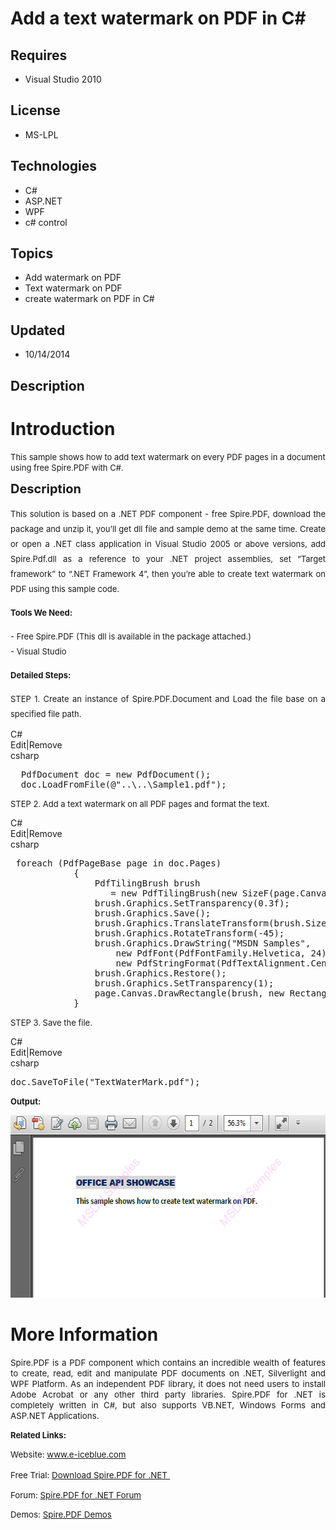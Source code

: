 # Add a text watermark on PDF in C#
## Requires
- Visual Studio 2010
## License
- MS-LPL
## Technologies
- C#
- ASP.NET
- WPF
- c# control
## Topics
- Add watermark on PDF
- Text watermark on PDF
- create watermark on PDF in C#
## Updated
- 10/14/2014
## Description

<h1>Introduction</h1>
<p><span style="font-size:small">This sample shows how to add text watermark on every PDF pages in a document using free Spire.PDF with C#.</span><em>&nbsp;</em></p>
<p><span style="font-size:20px; font-weight:bold">Description</span></p>
<p style="text-align:justify"><span style="font-size:20px"><span style="font-size:small">This solution is based on a .NET PDF component - free Spire.PDF, download the package and unzip it, you&rsquo;ll get dll file and sample demo at the same time. Create or
 open a .NET class application in Visual Studio 2005 or above versions, add Spire.Pdf.dll as a reference to your .NET project assemblies, set &ldquo;Target framework&rdquo; to &ldquo;.NET Framework 4&rdquo;, then you&rsquo;re able to create text watermark on
 PDF using this sample code.</span></span></p>
<p style="text-align:justify"><span style="font-size:20px"><span style="font-size:small"><strong>Tools We Need:</strong><br>
</span></span></p>
<p style="text-align:justify"><span style="font-size:20px"><span style="font-size:small">- Free Spire.PDF (This dll is available in the package attached.)<br>
- Visual Studio</span></span></p>
<p style="text-align:justify"><span style="font-size:20px"><span style="font-size:small"><span style="font-size:small"><strong>Detailed Steps:</strong></span></span></span><span style="font-size:20px"><span style="font-size:small"><span style="font-size:small">
</span></span></span></p>
<p style="text-align:justify"><span style="font-size:20px"><span style="font-size:small"><span style="font-size:small">STEP 1. Create an instance of Spire.PDF.Document and Load the file base on a specified file path.</span></span></span></p>
<div class="scriptcode">
<div class="pluginEditHolder" pluginCommand="mceScriptCode">
<div class="title"><span>C#</span></div>
<div class="pluginLinkHolder"><span class="pluginEditHolderLink">Edit</span>|<span class="pluginRemoveHolderLink">Remove</span></div>
<span class="hidden">csharp</span>

<div class="preview">
<pre class="js">&nbsp;&nbsp;PdfDocument&nbsp;doc&nbsp;=&nbsp;<span class="js__operator">new</span>&nbsp;PdfDocument();&nbsp;
&nbsp;&nbsp;doc.LoadFromFile(@<span class="js__string">&quot;..\..\Sample1.pdf&quot;</span>);</pre>
</div>
</div>
</div>
<p style="text-align:justify"><span style="font-size:small">STEP 2. Add a text watermark on all PDF pages and format the text.</span></p>
<div class="scriptcode">
<div class="pluginEditHolder" pluginCommand="mceScriptCode">
<div class="title"><span>C#</span></div>
<div class="pluginLinkHolder"><span class="pluginEditHolderLink">Edit</span>|<span class="pluginRemoveHolderLink">Remove</span></div>
<span class="hidden">csharp</span>

<div class="preview">
<pre class="js">&nbsp;foreach&nbsp;(PdfPageBase&nbsp;page&nbsp;<span class="js__operator">in</span>&nbsp;doc.Pages)&nbsp;
&nbsp;&nbsp;&nbsp;&nbsp;&nbsp;&nbsp;&nbsp;&nbsp;&nbsp;&nbsp;&nbsp;&nbsp;<span class="js__brace">{</span>&nbsp;
&nbsp;&nbsp;&nbsp;&nbsp;&nbsp;&nbsp;&nbsp;&nbsp;&nbsp;&nbsp;&nbsp;&nbsp;&nbsp;&nbsp;&nbsp;&nbsp;PdfTilingBrush&nbsp;brush&nbsp;
&nbsp;&nbsp;&nbsp;&nbsp;&nbsp;&nbsp;&nbsp;&nbsp;&nbsp;&nbsp;&nbsp;&nbsp;&nbsp;&nbsp;&nbsp;&nbsp;&nbsp;&nbsp;&nbsp;=&nbsp;<span class="js__operator">new</span>&nbsp;PdfTilingBrush(<span class="js__operator">new</span>&nbsp;SizeF(page.Canvas.ClientSize.Width&nbsp;/&nbsp;<span class="js__num">2</span>,&nbsp;page.Canvas.ClientSize.Height&nbsp;/&nbsp;<span class="js__num">3</span>));&nbsp;
&nbsp;&nbsp;&nbsp;&nbsp;&nbsp;&nbsp;&nbsp;&nbsp;&nbsp;&nbsp;&nbsp;&nbsp;&nbsp;&nbsp;&nbsp;&nbsp;brush.Graphics.SetTransparency(<span class="js__num">0</span>.3f);&nbsp;
&nbsp;&nbsp;&nbsp;&nbsp;&nbsp;&nbsp;&nbsp;&nbsp;&nbsp;&nbsp;&nbsp;&nbsp;&nbsp;&nbsp;&nbsp;&nbsp;brush.Graphics.Save();&nbsp;
&nbsp;&nbsp;&nbsp;&nbsp;&nbsp;&nbsp;&nbsp;&nbsp;&nbsp;&nbsp;&nbsp;&nbsp;&nbsp;&nbsp;&nbsp;&nbsp;brush.Graphics.TranslateTransform(brush.Size.Width&nbsp;/&nbsp;<span class="js__num">2</span>,&nbsp;brush.Size.Height&nbsp;/&nbsp;<span class="js__num">2</span>);&nbsp;
&nbsp;&nbsp;&nbsp;&nbsp;&nbsp;&nbsp;&nbsp;&nbsp;&nbsp;&nbsp;&nbsp;&nbsp;&nbsp;&nbsp;&nbsp;&nbsp;brush.Graphics.RotateTransform(-<span class="js__num">45</span>);&nbsp;
&nbsp;&nbsp;&nbsp;&nbsp;&nbsp;&nbsp;&nbsp;&nbsp;&nbsp;&nbsp;&nbsp;&nbsp;&nbsp;&nbsp;&nbsp;&nbsp;brush.Graphics.DrawString(<span class="js__string">&quot;MSDN&nbsp;Samples&quot;</span>,&nbsp;
&nbsp;&nbsp;&nbsp;&nbsp;&nbsp;&nbsp;&nbsp;&nbsp;&nbsp;&nbsp;&nbsp;&nbsp;&nbsp;&nbsp;&nbsp;&nbsp;&nbsp;&nbsp;&nbsp;&nbsp;<span class="js__operator">new</span>&nbsp;PdfFont(PdfFontFamily.Helvetica,&nbsp;<span class="js__num">24</span>),&nbsp;PdfBrushes.Violet,&nbsp;<span class="js__num">0</span>,&nbsp;<span class="js__num">0</span>,&nbsp;
&nbsp;&nbsp;&nbsp;&nbsp;&nbsp;&nbsp;&nbsp;&nbsp;&nbsp;&nbsp;&nbsp;&nbsp;&nbsp;&nbsp;&nbsp;&nbsp;&nbsp;&nbsp;&nbsp;&nbsp;<span class="js__operator">new</span>&nbsp;PdfStringFormat(PdfTextAlignment.Center));&nbsp;
&nbsp;&nbsp;&nbsp;&nbsp;&nbsp;&nbsp;&nbsp;&nbsp;&nbsp;&nbsp;&nbsp;&nbsp;&nbsp;&nbsp;&nbsp;&nbsp;brush.Graphics.Restore();&nbsp;
&nbsp;&nbsp;&nbsp;&nbsp;&nbsp;&nbsp;&nbsp;&nbsp;&nbsp;&nbsp;&nbsp;&nbsp;&nbsp;&nbsp;&nbsp;&nbsp;brush.Graphics.SetTransparency(<span class="js__num">1</span>);&nbsp;
&nbsp;&nbsp;&nbsp;&nbsp;&nbsp;&nbsp;&nbsp;&nbsp;&nbsp;&nbsp;&nbsp;&nbsp;&nbsp;&nbsp;&nbsp;&nbsp;page.Canvas.DrawRectangle(brush,&nbsp;<span class="js__operator">new</span>&nbsp;RectangleF(<span class="js__operator">new</span>&nbsp;PointF(<span class="js__num">0</span>,&nbsp;<span class="js__num">0</span>),&nbsp;page.Canvas.ClientSize));&nbsp;
&nbsp;&nbsp;&nbsp;&nbsp;&nbsp;&nbsp;&nbsp;&nbsp;&nbsp;&nbsp;&nbsp;&nbsp;<span class="js__brace">}</span></pre>
</div>
</div>
</div>
<p style="text-align:justify"><span style="font-size:small">STEP 3. Save the file.</span></p>
<div class="scriptcode">
<div class="pluginEditHolder" pluginCommand="mceScriptCode">
<div class="title"><span>C#</span></div>
<div class="pluginLinkHolder"><span class="pluginEditHolderLink">Edit</span>|<span class="pluginRemoveHolderLink">Remove</span></div>
<span class="hidden">csharp</span>

<div class="preview">
<pre class="js">doc.SaveToFile(<span class="js__string">&quot;TextWaterMark.pdf&quot;</span>);&nbsp;</pre>
</div>
</div>
</div>
<p style="text-align:justify"><span style="font-size:small"><strong>Output:</strong></span></p>
<p style="text-align:justify"><span style="font-size:small"><strong><img id="127011" src="127011-2.png" alt="" width="569" height="292"></strong></span></p>
<h1>More Information</h1>
<p style="text-align:justify"><span style="font-size:10pt"><span>Spire.PDF is a PDF component which contains an incredible wealth of features to create, read, edit and manipulate PDF documents on .NET, Silverlight and WPF Platform. As an independent PDF library,
 it does not need users to install Adobe Acrobat or any other third party libraries. Spire.PDF for .NET is completely written in C#, but also supports VB.NET, Windows Forms and ASP.NET Applications.</span></span></p>
<p style="text-align:justify"><span style="font-size:small"><strong>Related Links:</strong></span></p>
<p><span style="font-size:10pt">Website: </span><a href="http://www.e-iceblue.com"><span style="font-size:10pt">www.e-iceblue.com</span></a></p>
<p><span style="font-size:10pt">Free Trial: <a title="Download Spire.PDF for .NET" href="http://www.e-iceblue.com/Download/download-pdf-for-net-now.html" target="_self">
Download Spire.PDF for .NET</a></span><a title="Download Spire.PDF for .NET" href="http://www.e-iceblue.com/Download/download-pdf-for-net-now.html" target="_self"><span style="font-size:12pt">&nbsp;</span></a></p>
<p><span style="font-size:10pt">Forum: </span><span style="font-size:10pt"><a href="http://www.e-iceblue.com/forum/spire-pdf-f7.html"><span style="font-size:10pt">Spire.PDF for .NET Forum</span></a></span></p>
<p><span style="font-size:10pt"><span style="font-size:10pt">Demos: <a title="Spire.PDF Demos" href="http://www.e-iceblue.com/Knowledgebase/Spire.PDF/Demos.html" target="_self">
Spire.PDF Demos</a></span></span></p>
